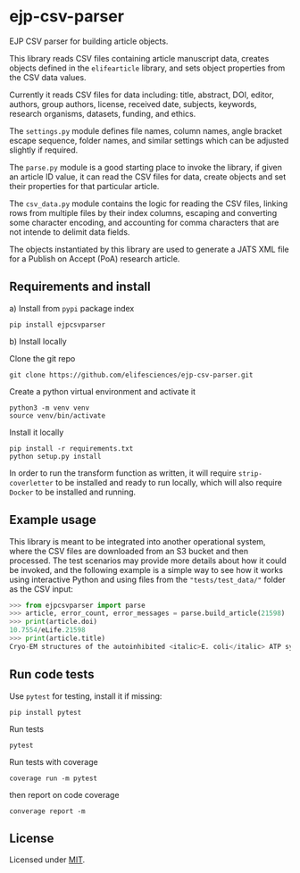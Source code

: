 # ejp-csv-parser

EJP CSV parser for building article objects.

This library reads CSV files containing article manuscript data, creates objects defined in the `elifearticle` library, and sets object properties from the CSV data values.

Currently it reads CSV files for data including: title, abstract, DOI, editor, authors, group authors, license, received date, subjects, keywords, research organisms, datasets, funding, and ethics.

The `settings.py` module defines file names, column names, angle bracket escape sequence, folder names, and similar settings which can be adjusted slightly if required.

The `parse.py` module is a good starting place to invoke the library, if given an article ID value, it can read the CSV files for data, create objects and set their properties for that particular article.

The `csv_data.py` module contains the logic for reading the CSV files, linking rows from multiple files by their index columns, escaping and converting some character encoding, and accounting for comma characters that are not intende to delimit data fields.

The objects instantiated by this library are used to generate a JATS XML file for a Publish on Accept (PoA) research article.

## Requirements and install

a) Install from `pypi` package index

```
pip install ejpcsvparser
```

b) Install locally

Clone the git repo

`git clone https://github.com/elifesciences/ejp-csv-parser.git`

Create a python virtual environment and activate it

```
python3 -m venv venv
source venv/bin/activate
```

Install it locally

```
pip install -r requirements.txt
python setup.py install
```

In order to run the transform function as written, it will require `strip-coverletter` to be installed and ready to run locally, which will also require `Docker` to be installed and running.

## Example usage

This library is meant to be integrated into another operational system, where the CSV files are downloaded from an S3 bucket and then processed. The test scenarios may provide more details about how it could be invoked, and the following example is a simple way to see how it works using interactive Python and using files from the `"tests/test_data/"` folder as the CSV input:

```python
>>> from ejpcsvparser import parse
>>> article, error_count, error_messages = parse.build_article(21598)
>>> print(article.doi)
10.7554/eLife.21598
>>> print(article.title)
Cryo-EM structures of the autoinhibited <italic>E. coli</italic> ATP synthase in three rotational states
```

## Run code tests

Use `pytest` for testing, install it if missing:

```
pip install pytest
```

Run tests

```
pytest
```

Run tests with coverage

```
coverage run -m pytest
```

then report on code coverage

```
converage report -m
```

## License

Licensed under [MIT](https://opensource.org/licenses/mit-license.php).

